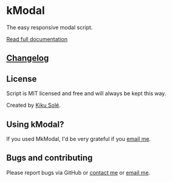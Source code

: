# kModal

The easy responsive modal script.

[Read full documentation](http://dev.kikusole.cat/kmodal/)

## [Changelog](https://github.com/kikusole/kModal/releases)

## License

Script is MIT licensed and free and will always be kept this way.

Created by [Kiku Solé](https://kikusole.cat).

## Using kModal?

If you used MkModal, I'd be very grateful if you <a href='mailto:kiku@kikusole.cat'>email me</a>.

## Bugs and contributing

Please report bugs via GitHub or [contact me](https://kikusole.cat/contacta/) or <a href='mailto:kiku@kikusole.cat'>email me</a>.